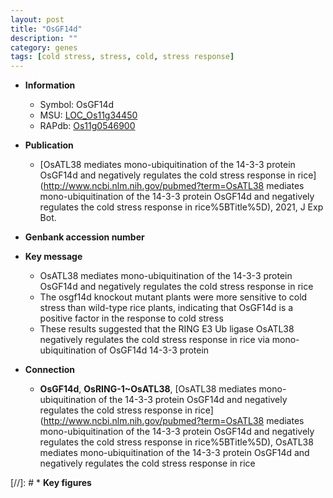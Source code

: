 ```yaml
---
layout: post
title: "OsGF14d"
description: ""
category: genes
tags: [cold stress, stress, cold, stress response]
---
```


* **Information**  
    + Symbol: OsGF14d  
    + MSU: [LOC_Os11g34450](http://rice.uga.edu/cgi-bin/ORF_infopage.cgi?orf=LOC_Os11g34450)  
    + RAPdb: [Os11g0546900](https://rapdb.dna.affrc.go.jp/locus/?name=Os11g0546900)  

* **Publication**  
    + [OsATL38 mediates mono-ubiquitination of the 14-3-3 protein OsGF14d and negatively regulates the cold stress response in rice](http://www.ncbi.nlm.nih.gov/pubmed?term=OsATL38 mediates mono-ubiquitination of the 14-3-3 protein OsGF14d and negatively regulates the cold stress response in rice%5BTitle%5D), 2021, J Exp Bot.

* **Genbank accession number**  

* **Key message**  
    + OsATL38 mediates mono-ubiquitination of the 14-3-3 protein OsGF14d and negatively regulates the cold stress response in rice
    + The osgf14d knockout mutant plants were more sensitive to cold stress than wild-type rice plants, indicating that OsGF14d is a positive factor in the response to cold stress
    + These results suggested that the RING E3 Ub ligase OsATL38 negatively regulates the cold stress response in rice via mono-ubiquitination of OsGF14d 14-3-3 protein

* **Connection**  
    + __OsGF14d__, __OsRING-1~OsATL38__, [OsATL38 mediates mono-ubiquitination of the 14-3-3 protein OsGF14d and negatively regulates the cold stress response in rice](http://www.ncbi.nlm.nih.gov/pubmed?term=OsATL38 mediates mono-ubiquitination of the 14-3-3 protein OsGF14d and negatively regulates the cold stress response in rice%5BTitle%5D), OsATL38 mediates mono-ubiquitination of the 14-3-3 protein OsGF14d and negatively regulates the cold stress response in rice

[//]: # * **Key figures**  


